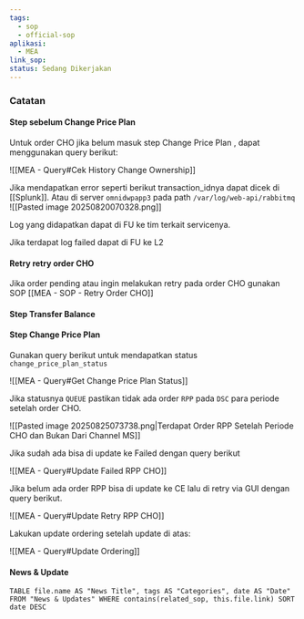 ```yaml
---
tags:
  - sop
  - official-sop
aplikasi:
  - MEA
link_sop:
status: Sedang Dikerjakan
---
```

### Catatan

#### Step sebelum Change Price Plan
Untuk order CHO jika belum masuk step Change Price Plan	, dapat menggunakan query berikut:

![[MEA - Query#Cek History Change Ownership]]

Jika mendapatkan error seperti berikut transaction_idnya dapat dicek di [[Splunk]]. Atau di server `omnidwpapp3` pada path `/var/log/web-api/rabbitmq`
![[Pasted image 20250820070328.png]]

Log yang didapatkan dapat di FU ke tim terkait servicenya.

Jika terdapat log failed dapat di FU ke L2

#### Retry retry order CHO
Jika order pending atau ingin melakukan retry pada order CHO gunakan SOP [[MEA - SOP - Retry Order CHO]] 
#### Step Transfer Balance
#### Step Change Price Plan

Gunakan query berikut untuk mendapatkan status `change_price_plan_status`

![[MEA - Query#Get Change Price Plan Status]]

Jika statusnya `QUEUE` pastikan tidak ada order `RPP` pada `DSC` para periode setelah order CHO. 

![[Pasted image 20250825073738.png|Terdapat Order RPP Setelah Periode CHO dan Bukan Dari Channel MS]]

Jika sudah ada bisa di update ke Failed dengan query berikut

![[MEA - Query#Update Failed RPP CHO]]

Jika belum ada order RPP bisa di update ke CE lalu di retry via GUI dengan query berikut.

![[MEA - Query#Update Retry RPP CHO]]

Lakukan update ordering setelah update di atas:

![[MEA - Query#Update Ordering]]
#### News & Update
```dataview
TABLE file.name AS "News Title", tags AS "Categories", date AS "Date" FROM "News & Updates" WHERE contains(related_sop, this.file.link) SORT date DESC
```

